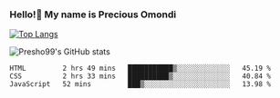 ### Hello!👋 My name is Precious Omondi 

[![Top Langs](https://github-readme-stats.vercel.app/api/top-langs/?username=Presho99&langs_count=8&theme=dark)](https://github.com/Presho99/github-readme-stats)

![Presho99's GitHub stats](https://github-readme-stats.vercel.app/api?username=Presho99&show_icons=true&theme=dark)

<!--START_SECTION:waka-->

```text
HTML         2 hrs 49 mins   ███████████▒░░░░░░░░░░░░░   45.19 %
CSS          2 hrs 33 mins   ██████████▒░░░░░░░░░░░░░░   40.84 %
JavaScript   52 mins         ███▒░░░░░░░░░░░░░░░░░░░░░   13.98 %
```

<!--END_SECTION:waka-->

